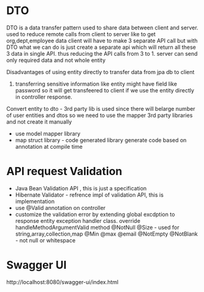 # DTO

DTO is a data transfer pattern used to share data between client and server.
used to reduce remote calls from client to server
like to get org,dept,employee data client will have to make 3 separate API call but with DTO what we can do is just create a separate api which will return all these 3 data in single API. thus reducing the API calls from 3 to 1.
server can send only required data and not whole entity 

Disadvantages of using entity directly to transfer data from jpa db to client
1. transferring sensitive information like entity might have field like password so it will get transfeered to client if we use the entity directly in controller response.


Convert entity to dto - 3rd party lib is used since there will belarge number of user entities and dtos so we need to use the mapper 3rd party libraries and not create it manually
- use model mapper library
- map struct library - code generated library generate code based on annotation at compile time


# API request Validation

- Java Bean Validation API , this is just a specification
- Hibernate Validator - refrence impl of validation API, this is implementation
- use @Valid annotation on controller
- customize the validation error by extending global excdption to response entity exception handler class. override handleMethodArgumentValid method
@NotNull
@Size - used for string,array,collection,map
@Min
@max
@email
@NotEmpty
@NotBlank - not null or whitespace
  
# Swagger UI

http://localhost:8080/swagger-ui/index.html